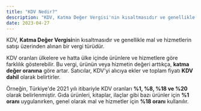 ```yaml
---
title: "KDV Nedir?"
description: "KDV, Katma Değer Vergisi'nin kısaltmasıdır ve genellikle mal ve hizmetlerin satışı üzerinden alınan bir vergi türüdür"
date: 2023-04-27
---
```


KDV, **Katma Değer Vergisi**nin kısaltmasıdır ve genellikle mal ve hizmetlerin satışı üzerinden alınan bir vergi
türüdür.

KDV oranları ülkelere ve hatta ülke içinde ürünlere ve hizmetlere göre farklılık gösterebilir. Bu vergi, ürünün veya
hizmetin değeri arttıkça, **katma değer oranına** göre artar. Satıcılar, KDV'yi alıcıya ekler ve toplam fiyatı **KDV
dahil** olarak belirtirler.

Örneğin, Türkiye'de 2021 yılı itibariyle KDV oranları **%1, %8, %18 ve %20** olarak belirlenmiştir. Gıda ürünleri,
kitaplar, ilaçlar gibi bazı ürünler için **%1 oranı** uygulanırken, genel olarak mal ve hizmetler için **%18 oranı**
kullanılır.
